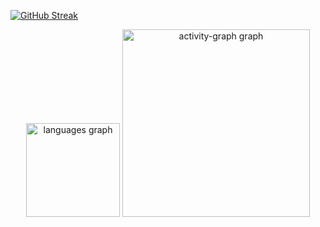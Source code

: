 <!--
**ls-prabhu/ls-prabhu** is a ✨ _special_ ✨ repository because its `README.md` (this file) appears on your GitHub profile.

Here are some ideas to get you started:

- 🔭 I’m currently working on ...
- 🌱 I’m currently learning ...
- 👯 I’m looking to collaborate on ...
- 🤔 I’m looking for help with ...
- 💬 Ask me about ...
- 📫 How to reach me: ...
- 😄 Pronouns: ...
- ⚡ Fun fact: ...
-->
[![GitHub Streak](https://github-readme-streak-stats.herokuapp.com?user=ls-prabhu&theme=dark&card_width=850&card_height=250)](https://git.io/streak-stats)
<div align="center">
  <img src="https://github-readme-stats.vercel.app/api/top-langs?username=ls-prabhu&locale=en&hide_title=false&layout=compact&card_width=320&langs_count=5&theme=dracula&hide_border=false&order=2" height="150" alt="languages graph"  />
  <img src="https://github-readme-activity-graph.vercel.app/graph?username=ls-prabhu&radius=16&theme=react&area=true&order=5" height="300" alt="activity-graph graph"  />
</div>

###
